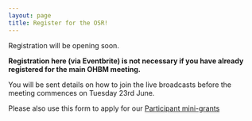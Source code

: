 ```yaml
---
layout: page
title: Register for the OSR!
---
```


Registration will be opening soon.

**Registration here (via Eventbrite) is not necessary if you have already registered for the main OHBM meeting.**

You will be sent details on how to join the live broadcasts before the meeting commences on Tuesday 23rd June.

Please also use this form to apply for our [Participant mini-grants](https://ohbm.github.io/osr2022/access/#mini-grants)
